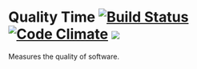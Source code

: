 # Quality Time [![Build Status](https://travis-ci.org/ICTU/quality-time.svg?branch=master)](https://travis-ci.org/ICTU/quality-time) [![Code Climate](https://codeclimate.com/github/ICTU/quality-time/badges/gpa.svg)](https://codeclimate.com/github/ICTU/quality-time) <a href="https://codeclimate.com/github/ICTU/quality-time/coverage"><img src="https://codeclimate.com/github/ICTU/quality-time/badges/coverage.svg" /></a>

Measures the quality of software.
